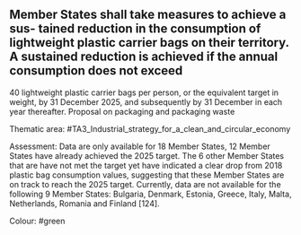 ## Member States shall take measures to achieve a sus- tained reduction in the consumption of lightweight plastic carrier bags on their territory. A sustained reduction is achieved if the annual consumption does not exceed
40 lightweight plastic carrier bags per person, or the equivalent target in weight, by 31 December 2025, and subsequently by 31 December in each year thereafter. Proposal on packaging and packaging waste

Thematic area: #TA3_Industrial_strategy_for_a_clean_and_circular_economy

Assessment: Data are only available for 18 Member States, 12 Member States have already achieved the 2025 target. The 6 other Member States that are have not met the target yet have indicated a clear drop from 2018 plastic bag consumption values, suggesting that these Member States are on track to reach the 2025 target. Currently, data are not available for the following 9 Member States: Bulgaria, Denmark, Estonia, Greece, Italy, Malta, Netherlands, Romania and Finland [124].

Colour: #green
